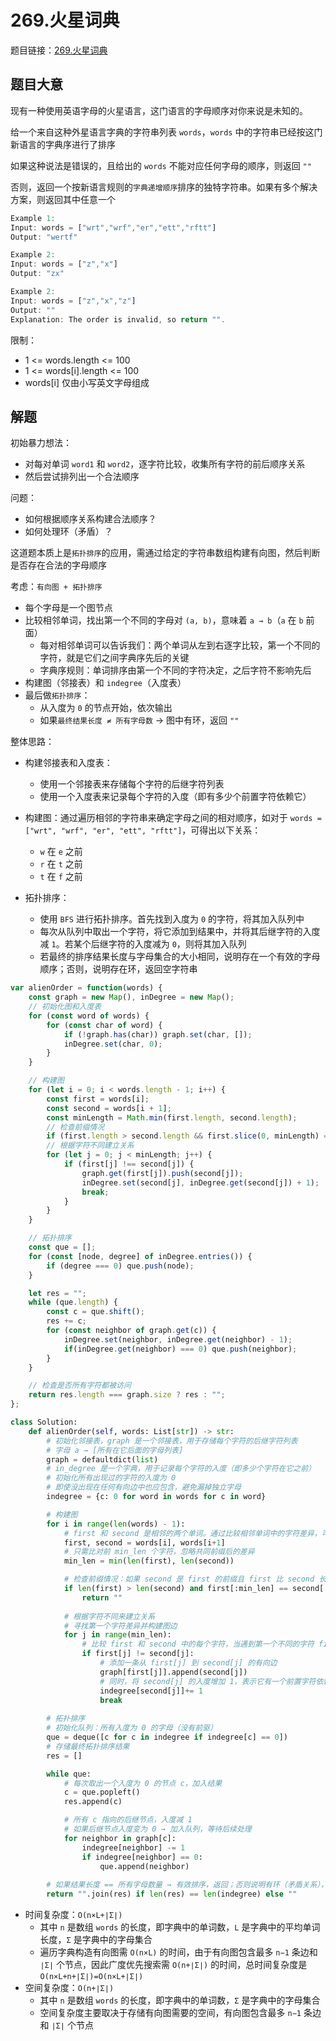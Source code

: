 # 269.火星词典

题目链接：[269.火星词典](https://leetcode.cn/problems/alien-dictionary/)

## 题目大意

现有一种使用英语字母的火星语言，这门语言的字母顺序对你来说是未知的。

给一个来自这种外星语言字典的字符串列表 `words`，`words` 中的字符串已经按这门新语言的字典序进行了排序 

如果这种说法是错误的，且给出的 `words` 不能对应任何字母的顺序，则返回 `""` 

否则，返回一个按新语言规则的`字典递增顺序`排序的独特字符串。如果有多个解决方案，则返回其中任意一个 

```js
Example 1:
Input: words = ["wrt","wrf","er","ett","rftt"]
Output: "wertf"

Example 2:
Input: words = ["z","x"]
Output: "zx"

Example 2:
Input: words = ["z","x","z"]
Output: ""
Explanation: The order is invalid, so return "".
```

限制：
- 1 <= words.length <= 100
- 1 <= words[i].length <= 100
- words[i] 仅由小写英文字母组成

## 解题

初始暴力想法：
- 对每对单词 `word1` 和 `word2`，逐字符比较，收集所有字符的前后顺序关系
- 然后尝试排列出一个合法顺序

问题：
- 如何根据顺序关系构建合法顺序？
- 如何处理环（矛盾）？

这道题本质上是`拓扑排序`的应用，需通过给定的字符串数组构建有向图，然后判断是否存在合法的字母顺序

考虑：`有向图 + 拓扑排序`
- 每个字母是一个图节点
- 比较相邻单词，找出第一个不同的字母对 `(a, b)`，意味着 `a → b`（`a` 在 `b` 前面）
  - 每对相邻单词可以告诉我们：两个单词从左到右逐字比较，第一个不同的字符，就是它们之间字典序先后的关键
  - 字典序规则：单词排序由第一个不同的字符决定，之后字符不影响先后
- 构建图（邻接表）和 `indegree`（入度表）
- 最后做`拓扑排序`：
  - 从入度为 `0` 的节点开始，依次输出
  - 如果`最终结果长度 ≠ 所有字母数` → 图中有环，返回 `""`

整体思路：
- 构建邻接表和入度表：
  - 使用一个邻接表来存储每个字符的后继字符列表
  - 使用一个入度表来记录每个字符的入度（即有多少个前置字符依赖它）
  
- 构建图：通过遍历相邻的字符串来确定字母之间的相对顺序，如对于 `words = ["wrt", "wrf", "er", "ett", "rftt"]`，可得出以下关系：
  - `w` 在 `e` 之前
  - `r` 在 `t` 之前
  - `t` 在 `f` 之前
  
- 拓扑排序：
  - 使用 `BFS` 进行拓扑排序。首先找到入度为 `0` 的字符，将其加入队列中
  - 每次从队列中取出一个字符，将它添加到结果中，并将其后继字符的入度减 `1`。若某个后继字符的入度减为 `0`，则将其加入队列
  - 若最终的排序结果长度与字母集合的大小相同，说明存在一个有效的字母顺序；否则，说明存在环，返回空字符串

```js
var alienOrder = function(words) {
    const graph = new Map(), inDegree = new Map();
    // 初始化图和入度表
    for (const word of words) {
        for (const char of word) {
            if (!graph.has(char)) graph.set(char, []);
            inDegree.set(char, 0);
        }
    }

    // 构建图
    for (let i = 0; i < words.length - 1; i++) {
        const first = words[i];
        const second = words[i + 1];
        const minLength = Math.min(first.length, second.length);
        // 检查前缀情况
        if (first.length > second.length && first.slice(0, minLength) === second.slice(0, minLength)) return "";
        // 根据字符不同建立关系
        for (let j = 0; j < minLength; j++) {
            if (first[j] !== second[j]) {
                graph.get(first[j]).push(second[j]);
                inDegree.set(second[j], inDegree.get(second[j]) + 1);
                break;
            }
        }
    }

    // 拓扑排序
    const que = [];
    for (const [node, degree] of inDegree.entries()) {
        if (degree === 0) que.push(node);
    }

    let res = "";
    while (que.length) {
        const c = que.shift();
        res += c;
        for (const neighbor of graph.get(c)) {
            inDegree.set(neighbor, inDegree.get(neighbor) - 1);
            if(inDegree.get(neighbor) === 0) que.push(neighbor);
        }
    }

    // 检查是否所有字符都被访问
    return res.length === graph.size ? res : "";
};
```
```python
class Solution:
    def alienOrder(self, words: List[str]) -> str:
        # 初始化邻接表，graph 是一个邻接表，用于存储每个字符的后继字符列表
        # 字母 a → [所有在它后面的字母列表]
        graph = defaultdict(list)
        # in_degree 是一个字典，用于记录每个字符的入度（即多少个字符在它之前）
        # 初始化所有出现过的字符的入度为 0
        # 即使没出现在任何有向边中也应包含，避免漏掉独立字母
        indegree = {c: 0 for word in words for c in word}

        # 构建图
        for i in range(len(words) - 1):
            # first 和 second 是相邻的两个单词。通过比较相邻单词中的字符差异，可以推断出字母的相对顺序
            first, second = words[i], words[i+1]
            # 只需比对前 min_len 个字符，忽略共同前缀后的差异
            min_len = min(len(first), len(second))

            # 检查前缀情况：如果 second 是 first 的前缀且 first 比 second 长（如 "abc" vs "ab"），则无有效排序，直接返回空字符串
            if len(first) > len(second) and first[:min_len] == second[:min_len]:
                return ""
            
            # 根据字符不同来建立关系
            # 寻找第一个字符差异并构建图边
            for j in range(min_len):
                # 比较 first 和 second 中的每个字符，当遇到第一个不同的字符 first[j] 和 second[j] 时
                if first[j] != second[j]:
                    # 添加一条从 first[j] 到 second[j] 的有向边
                    graph[first[j]].append(second[j])
                    # 同时，将 second[j] 的入度增加 1，表示它有一个前置字符依赖它
                    indegree[second[j]]+= 1
                    break
        
        # 拓扑排序
        # 初始化队列：所有入度为 0 的字母（没有前驱）
        que = deque([c for c in indegree if indegree[c] == 0])
        # 存储最终拓扑排序结果
        res = []

        while que:
            # 每次取出一个入度为 0 的节点 c，加入结果
            c = que.popleft()
            res.append(c)

            # 所有 c 指向的后继节点，入度减 1
            # 如果后继节点入度变为 0 → 加入队列，等待后续处理
            for neighbor in graph[c]:
                indegree[neighbor] -= 1
                if indegree[neighbor] == 0:
                    que.append(neighbor)
       
        # 如果结果长度 == 所有字母数量 → 有效排序，返回；否则说明有环（矛盾关系），返回空字符串
        return "".join(res) if len(res) == len(indegree) else ""
```

- 时间复杂度：`O(n×L+∣Σ∣)`
  - 其中 `n` 是数组 `words` 的长度，即字典中的单词数，`L` 是字典中的平均单词长度，`Σ` 是字典中的字母集合
  - 遍历字典构造有向图需 `O(n×L)` 的时间，由于有向图包含最多 `n−1` 条边和 `∣Σ∣` 个节点，因此广度优先搜索需 `O(n+∣Σ∣)` 的时间，总时间复杂度是 `O(n×L+n+∣Σ∣)=O(n×L+∣Σ∣)`
- 空间复杂度：`O(n+∣Σ∣)`
  - 其中 `n` 是数组 `words` 的长度，即字典中的单词数，`Σ` 是字典中的字母集合
  - 空间复杂度主要取决于存储有向图需要的空间，有向图包含最多 `n−1` 条边和 `∣Σ∣` 个节点